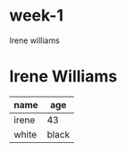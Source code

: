 # week-1
Irene williams
# Irene Williams
name | age
------------ | -------------
irene | 43
white | black
